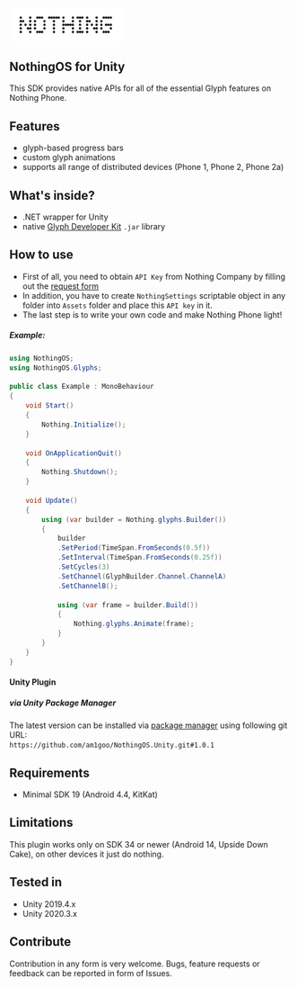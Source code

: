 <img src="Readme/nothing_logo.jpg" alt="nothing_logo" width=200 height=auto/>

## NothingOS for Unity
This SDK provides native APIs for all of the essential Glyph features on Nothing Phone.

## Features
- glyph-based progress bars
- custom glyph animations
- supports all range of distributed devices (Phone 1, Phone 2, Phone 2a)

## What's inside?
- .NET wrapper for Unity
- native [Glyph Developer Kit](https://github.com/Nothing-Developer-Programme/Glyph-Developer-Kit) `.jar` library

## How to use
 - First of all, you need to obtain `API Key` from Nothing Company by filling out the [request form](https://docs.google.com/forms/d/e/1FAIpQLScHZF5_1gZQABugJvJrWGTNuN2lhKlDWWP-B62ie29PtSB1uw/viewform)
- In addition, you have to create `NothingSettings` scriptable object in any folder into `Assets` folder and place this `API key` in it.
- The last step is to write your own code and make Nothing Phone light!

##### Example:
```csharp
using NothingOS;
using NothingOS.Glyphs;

public class Example : MonoBehaviour
{
    void Start()
    {
        Nothing.Initialize();
    }

    void OnApplicationQuit()
    {
        Nothing.Shutdown();
    }

    void Update()
    {
        using (var builder = Nothing.glyphs.Builder())
        {
            builder
            .SetPeriod(TimeSpan.FromSeconds(0.5f))
            .SetInterval(TimeSpan.FromSeconds(0.25f))
            .SetCycles(3)
            .SetChannel(GlyphBuilder.Channel.ChannelA)
            .SetChannelB();

            using (var frame = builder.Build())
            {
                Nothing.glyphs.Animate(frame);
            }
        }
    }
}
```

#### Unity Plugin
##### via Unity Package Manager
The latest version can be installed via [package manager](https://docs.unity3d.com/Manual/upm-ui-giturl.html) using following git URL: \
`https://github.com/am1goo/NothingOS.Unity.git#1.0.1`

## Requirements
- Minimal SDK 19 (Android 4.4, KitKat)
  
## Limitations
This plugin works only on SDK 34 or newer (Android 14, Upside Down Cake), on other devices it just do nothing.

## Tested in
- Unity 2019.4.x
- Unity 2020.3.x

## Contribute
Contribution in any form is very welcome. Bugs, feature requests or feedback can be reported in form of Issues.
